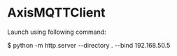 # AxisMQTTClient

Launch using following command:

$ python -m http.server --directory . --bind 192.168.50.5
